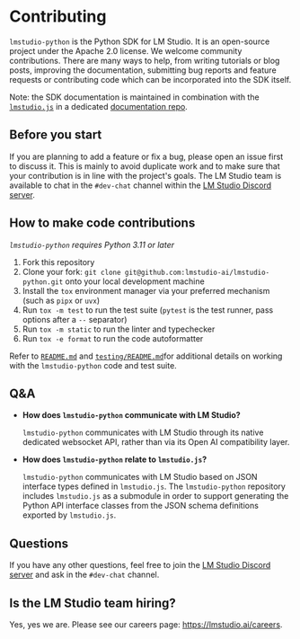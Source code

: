 # Contributing

`lmstudio-python` is the Python SDK for LM Studio. It is an open-source project under the Apache 2.0 license. We welcome community contributions. There are many ways to help, from writing tutorials or blog posts, improving the documentation, submitting bug reports and feature requests or contributing code which can be incorporated into the SDK itself.

Note: the SDK documentation is maintained in combination with the [`lmstudio.js`](https://github.com/lmstudio-ai/lmstudio.js)
in a dedicated [documentation repo](https://github.com/lmstudio-ai/docs).

## Before you start

If you are planning to add a feature or fix a bug, please open an issue first to discuss it. This is mainly to avoid duplicate work and to make sure that your contribution is in line with the project's goals. The LM Studio team is available to chat in the `#dev-chat` channel within the [LM Studio Discord server](https://discord.gg/pwQWNhmQTY).

## How to make code contributions

_`lmstudio-python` requires Python 3.11 or later_

1. Fork this repository
2. Clone your fork: `git clone git@github.com:lmstudio-ai/lmstudio-python.git` onto your local development machine
3. Install the `tox` environment manager via your preferred mechanism (such as `pipx` or `uvx`)
4. Run `tox -m test` to run the test suite (`pytest` is the test runner, pass options after a `--` separator)
5. Run `tox -m static` to run the linter and typechecker
6. Run `tox -e format` to run the code autoformatter

Refer to [`README.md`](./README.md) and [`testing/README.md`](testing/README.md)for additional details
on working with the `lmstudio-python` code and test suite.

## Q&A

- **How does `lmstudio-python` communicate with LM Studio?**

  `lmstudio-python` communicates with LM Studio through its native dedicated websocket API, rather than via its Open AI compatibility layer.

- **How does `lmstudio-python` relate to `lmstudio.js`?**

  `lmstudio-python` communicates with LM Studio based on JSON interface types defined in `lmstudio.js`.
  The `lmstudio-python` repository includes `lmstudio.js` as a submodule in order to support generating
  the Python API interface classes from the JSON schema definitions exported by `lmstudio.js`.

## Questions

If you have any other questions, feel free to join the [LM Studio Discord server](https://discord.gg/pwQWNhmQTY) and ask in the `#dev-chat` channel.

## Is the LM Studio team hiring?

Yes, yes we are. Please see our careers page: https://lmstudio.ai/careers.
